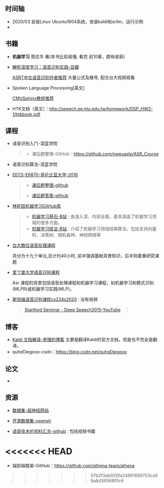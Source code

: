 
## 时间轴
- 2020/03 安装Linux Ubuntu1604系统，安装kaldi和srilm，运行示例
- 

## 书籍

 - **机器学习** 周志华 著(本书比较易懂, 看完 前10章，颇有收获)

 - [解析深度学习：语音识别实践-豆瓣](https://book.douban.com/subject/26820808/)

   [ASRT中文语音识别作者推荐](https://github.com/nl8590687/Machine-Learning-Tutorial-Chinese) 大量公式及推导, 配合台大视频观看

- Spoken Language Processing[英文]

  [CMUSphinx教程推荐]( https://cmusphinx.github.io/wiki/tutorial/ )

- HTK文档（英文）：<http://speech.ee.ntu.edu.tw/homework/DSP_HW2-1/htkbook.pdf>

## 课程

- 语音识别入门-深蓝学院

  > - 课后题整理-GitHub：<https://github.com/nwpuaslp/ASR_Course>

- 语音识别算法-深蓝学院

- [EECS-E6870-哥伦比亚大学-2016](http://www.ee.columbia.edu/~stanchen/spring16/e6870/outline.html)

  > - [课后题整理-github](<https://github.com/placebokkk/e6870/tree/master/lab1>)
  >
  > - [课后题答案-github](<https://github.com/kaituoxu/E6870>)

- [林轩田机器学习GitHub库](<https://github.com/RedstoneWill/HsuanTienLin_MachineLearning>)

  > - [机器学习基石-B站](<https://www.bilibili.com/video/av12463015/>) : 由浅入深、内容全面，基本涵盖了机器学习领域的很多方面。
  > - [机器学习技法-B站](<https://www.bilibili.com/video/av12469267/>) : 介绍了机器学习领域经典算法，包括支持向量机、决策树、随机森林、神经网络等

- [台大数位语音处理课程](http://ocw.aca.ntu.edu.tw/ntu-ocw/ocw/cou/104S204)

  共分为十九个单元,总计约40小时, 前半强调基础背景知识，后半则着重研究课题 

- [爱丁堡大学语音识别课程]( http://www.inf.ed.ac.uk/teaching/courses/asr/index-2020.html)

  Asr 课程的背景包括语音处理课程和机器学习课程，如机器学习和模式识别(MLPR)或机器学习实践(MLP)。

- [斯坦福语音识别课程cs224s2020](http://web.stanford.edu/class/cs224s/) : 没有视频

  > [Stanford Seminar - Deep Speech2015-YouTube](https://www.youtube.com/watch?v=P9GLDezYVX4&list=PLPXcFKg4niEmdw2N_ntdRN9rYxHt-kvMc)　： 

## 博客

- [Kaldi 文档解读-李理的博客](http://fancyerii.github.io/2019/05/21/kaldi-doc/)
  主要是翻译Kaldi的官方文档，但是也不完全是翻译。
- quheDiegooo-csdn：<https://blog.csdn.net/quheDiegooo>

## 论文

- 

## 资源

- [数据集-超神经网站](https://hyper.ai/datasets)

- [开源数据集-openslr](http://www.openslr.org/)

- [语音技术的资料汇总-github](https://github.com/iamxiaoyubei/Voice-Tech-Study) : 包括视频书籍

<<<<<<< HEAD
=======
- 端到端框架-GitHub：https://github.com/athena-team/athena
>>>>>>> 07b2f3ab926fa24861688753ca08a8d36568f0c6

